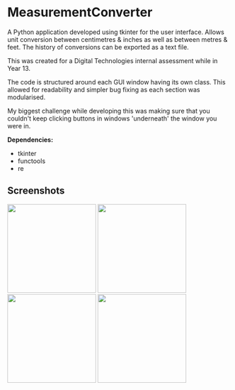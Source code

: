 # MeasurementConverter
A Python application developed using tkinter for the user interface.
Allows unit conversion between centimetres & inches as well as between metres & feet.
The history of conversions can be exported as a text file.

This was created for a Digital Technologies internal assessment while in Year 13. 

The code is structured around each GUI window having its own class. This allowed for readability and simpler bug fixing as each section was modularised.

My biggest challenge while developing this was making sure that you couldn't keep clicking buttons in windows 'underneath' the window you were in. 

**Dependencies:**
* tkinter
* functools
* re

## Screenshots
<img src="https://github.com/IssacMathai/MeasurementConverter/assets/82129993/32239fd7-962e-4fac-832f-0c1b669f4167" width="200">

<img src="https://github.com/IssacMathai/MeasurementConverter/assets/82129993/b5f88c90-9f8c-45e7-abd3-54a3985b284f" width="200">

<img src="https://github.com/IssacMathai/MeasurementConverter/assets/82129993/8cfdfa75-bd36-4275-9e56-00c7ebf78b42" width="200">

<img src="https://github.com/IssacMathai/MeasurementConverter/assets/82129993/0125337e-89cf-438b-ad0a-b4bdb9e2aabe" width="200">


